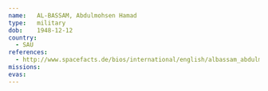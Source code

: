 ```yaml
---
name:	AL-BASSAM, Abdulmohsen Hamad
type:	military
dob:	1948-12-12
country:
  - SAU
references:
  - http://www.spacefacts.de/bios/international/english/albassam_abdulmohsen.htm
missions:
evas:
---
```


